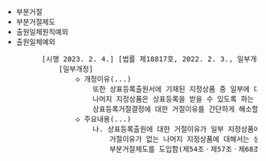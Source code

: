 - 부분거절
- 부분거절제도
- 출원일체원칙예외
- 출원일체예외
    <pre>
        [시행 2023. 2. 4.] [법률 제18817호, 2022. 2. 3., 일부개정] 【제정·개정이유】
            [일부개정]
                ◇ 개정이유(...)
                    또한 상표등록출원서에 기재된 지정상품 중 일부에 대해서만 거절이유가 있는 경우 
                    나머지 지정상품은 상표등록을 받을 수 있도록 하는 <u>부분거절제도</u>를 도입하고, 
                    상표등록거절결정에 대한 거절이유를 간단하게 해소할 수 있는 경우에는 심판절차 외에 새로운 불복수단으로 재심사 청구제도를 도입하여 출원인의 편의와 권리확보의 기회를 확대하려는 것임.
                ◇ 주요내용(...)
                    나. 상표등록출원에 대한 거절이유가 일부 지정상품에만 있는 경우 
                        거절이유가 없는 나머지 지정상품에 대해서는 상표등록을 받을 수 있도록 하는 
                        부분거절제도를 도입함(제54조ㆍ제57조ㆍ제68조 등).
    </pre>